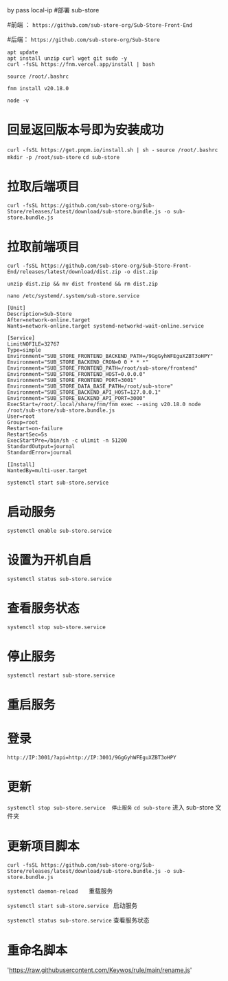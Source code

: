 by pass local-ip
#部署 sub-store

#前端 ：
`https://github.com/sub-store-org/Sub-Store-Front-End`

#后端：
`https://github.com/sub-store-org/Sub-Store`

```
apt update
apt install unzip curl wget git sudo -y
curl -fsSL https://fnm.vercel.app/install | bash
```
```
source /root/.bashrc
```
```
fnm install v20.18.0
```

`node -v `  
# 回显返回版本号即为安装成功
`curl -fsSL https://get.pnpm.io/install.sh | sh -`
`source /root/.bashrc`
`mkdir -p /root/sub-store`
`cd sub-store`
# 拉取后端项目
`curl -fsSL https://github.com/sub-store-org/Sub-Store/releases/latest/download/sub-store.bundle.js -o sub-store.bundle.js`
 
# 拉取前端项目
`curl -fsSL https://github.com/sub-store-org/Sub-Store-Front-End/releases/latest/download/dist.zip -o dist.zip`

`unzip dist.zip && mv dist frontend && rm dist.zip`

`nano /etc/systemd/.system/sub-store.service`
```
[Unit]
Description=Sub-Store
After=network-online.target
Wants=network-online.target systemd-networkd-wait-online.service
 
[Service]
LimitNOFILE=32767
Type=simple
Environment="SUB_STORE_FRONTEND_BACKEND_PATH=/9GgGyhWFEguXZBT3oHPY"
Environment="SUB_STORE_BACKEND_CRON=0 0 * * *"
Environment="SUB_STORE_FRONTEND_PATH=/root/sub-store/frontend"
Environment="SUB_STORE_FRONTEND_HOST=0.0.0.0"
Environment="SUB_STORE_FRONTEND_PORT=3001"
Environment="SUB_STORE_DATA_BASE_PATH=/root/sub-store"
Environment="SUB_STORE_BACKEND_API_HOST=127.0.0.1"
Environment="SUB_STORE_BACKEND_API_PORT=3000"
ExecStart=/root/.local/share/fnm/fnm exec --using v20.18.0 node /root/sub-store/sub-store.bundle.js
User=root
Group=root
Restart=on-failure
RestartSec=5s
ExecStartPre=/bin/sh -c ulimit -n 51200
StandardOutput=journal
StandardError=journal
 
[Install]
WantedBy=multi-user.target
```
`systemctl start sub-store.service`     
# 启动服务

`systemctl enable sub-store.service`    
# 设置为开机自启

`systemctl status sub-store.service`   
# 查看服务状态

`systemctl stop sub-store.service `     
# 停止服务

`systemctl restart sub-store.service`   
# 重启服务


# 登录
`http://IP:3001/?api=http://IP:3001/9GgGyhWFEguXZBT3oHPY`

# 更新
`systemctl stop sub-store.service  停止服务`
`cd sub-store`             进入 sub-store 文件夹
# 更新项目脚本

`curl -fsSL https://github.com/sub-store-org/Sub-Store/releases/latest/download/sub-store.bundle.js -o sub-store.bundle.js`

`systemctl daemon-reload   `    重载服务

`systemctl start sub-store.service `  启动服务

`systemctl status sub-store.service`   查看服务状态

# 重命名脚本
'https://raw.githubusercontent.com/Keywos/rule/main/rename.js'
